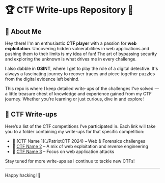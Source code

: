 # 🏆 CTF Write-ups Repository 🧩

## 👋 About Me
Hey there! I'm an enthusiastic **CTF player** with a passion for **web exploitation**. Uncovering hidden vulnerabilities in web applications and pushing them to their limits is my idea of fun! The art of bypassing security and exploring the unknown is what drives me in every challenge.

I also dabble in **OSINT**, where I get to play the role of a digital detective. It's always a fascinating journey to recover traces and piece together puzzles from the digital evidence left behind.

This repo is where I keep detailed write-ups of the challenges I've solved — a little treasure chest of knowledge and experience gained from my CTF journey. Whether you're learning or just curious, dive in and explore!

## 📝 CTF Write-ups
Here’s a list of the CTF competitions I’ve participated in. Each link will take you to a folder containing my write-ups for that specific competition:

- 🏅 [CTF Name 1](./PatriotCTF 2024) – Web & Forensics challenges
- 🏅 [CTF Name 2](./CTF-Name-2) – A mix of web exploitation and reverse engineering
- 🏅 [CTF Name 3](./CTF-Name-3) – Focus on web application attacks

Stay tuned for more write-ups as I continue to tackle new CTFs!

---

Happy hacking! 🎯
